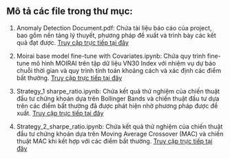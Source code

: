 ## Mô tả các file trong thư mục:
1. Anomaly Detection Document.pdf: Chứa tài liệu báo cáo của project, bao gồm nền tảng lý thuyết, phương pháp đề xuất và trình bày các kết quả đạt được.
   [Truy cập trực tiếp tại đây](https://drive.google.com/file/d/1dXIVYqhgfHcdqd0pYjE7U07NT0-LzhgL/view?usp=drive_link)

3. Moirai base model fine-tune with Covariates.ipynb: Chứa quy trình fine-tune mô hình MOIRAI trên tập dữ liệu VN30 Index với nhiệm vụ dự báo chuỗi thời gian và quy trình tính toán khoảng cách và xác định các điểm bất thường. 
   [Truy cập trực tiếp tại đây](https://colab.research.google.com/github/trunghq0205/Projetcs/blob/main/Thesis/Moirai_base_model_fine_tune_with_Covariates.ipynb)

4. Strategy_1 sharpe_ratio.ipynb: Chứa kết quả thử nghiệm của chiến thuật đầu tư chứng khoán dựa trên Bollinger Bands và chiến thuật đầu tư dựa trên các điểm bất thường đã được phát hiện nhờ phương pháp được đề xuất.
   [Truy cập trực tiếp tại đây](https://colab.research.google.com/github/trunghq0205/Projetcs/blob/main/Thesis/Stratety_1_sharpe_ratio.ipynb)

5. Strategy_2_sharpe_ratio.ipynb: Chứa kết quả thử nghiệm của chiến thuật đầu tư chứng khoán dựa trên Moving Average Crossover (MAC) và chiến thuật MAC khi kết hợp với các điểm bất thường.
   [Truy cập trực tiếp tại đây](https://colab.research.google.com/github/trunghq0205/Projetcs/blob/main/Thesis/Stratety_2_sharpe_ratio.ipynb)
